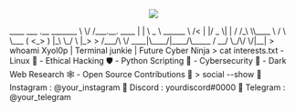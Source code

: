 <p align="center"> <img src="https://readme-typing-svg.herokuapp.com?lines=Welcome+to+the+Terminal,+Xyol0p...;Ethical+Hacker+in+training...;Dark+Theme+Lover+%7C+Open+Source+Junkie;&center=true&width=500&height=45&color=00FF00&vCenter=true&size=18"> </p>
<!-- ASCII ART -->
____  ___             .__  _______          
\   \/  /___.__. ____ |  | \   _  \ ______  
 \     /<   |  |/  _ \|  | /  /_\  \\____ \ 
 /     \ \___  (  <_> )  |_\  \_/   \  |_> >
/___/\  \/ ____|\____/|____/\_____  /   __/ 
      \_/\/                       \/|__|    
> whoami
Xyol0p | Terminal junkie | Future Cyber Ninja
> cat interests.txt
- Linux 🐧
- Ethical Hacking 🛡️
- Python Scripting 🐍
- Cybersecurity 🔐
- Dark Web Research 🕸️
- Open Source Contributions 🚀
> social --show
📸 Instagram : @your_instagram
💬 Discord   : yourdiscord#0000
📱 Telegram  : @your_telegram
